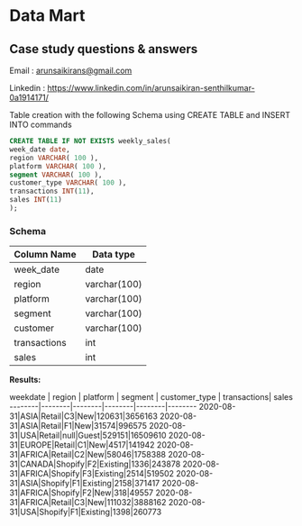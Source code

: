 # Data Mart #
## Case study questions & answers ##
Email : arunsaikirans@gmail.com

Linkedin : https://www.linkedin.com/in/arunsaikiran-senthilkumar-0a1914171/

  Table creation with the following Schema using CREATE TABLE and INSERT INTO commands
````sql
CREATE TABLE IF NOT EXISTS weekly_sales(
week_date date,
region VARCHAR( 100 ),
platform VARCHAR( 100 ),
segment VARCHAR( 100 ),
customer_type VARCHAR( 100 ),
transactions INT(11),
sales INT(11)
);
````
### Schema ###
Column Name  | Data type
------------- | -------------
week_date  | date
region  | varchar(100)
platform | varchar(100)
segment | varchar(100)
customer | varchar(100)
transactions | int
sales | int

**Results:**

weekdate | region | platform | segment | customer_type | transactions| sales
--------|--------|--------|--------|--------|--------
2020-08-31|ASIA|Retail|C3|New|120631|3656163
2020-08-31|ASIA|Retail|F1|New|31574|996575
2020-08-31|USA|Retail|null|Guest|529151|16509610
2020-08-31|EUROPE|Retail|C1|New|4517|141942
2020-08-31|AFRICA|Retail|C2|New|58046|1758388
2020-08-31|CANADA|Shopify|F2|Existing|1336|243878
2020-08-31|AFRICA|Shopify|F3|Existing|2514|519502
2020-08-31|ASIA|Shopify|F1|Existing|2158|371417
2020-08-31|AFRICA|Shopify|F2|New|318|49557
2020-08-31|AFRICA|Retail|C3|New|111032|3888162
2020-08-31|USA|Shopify|F1|Existing|1398|260773



